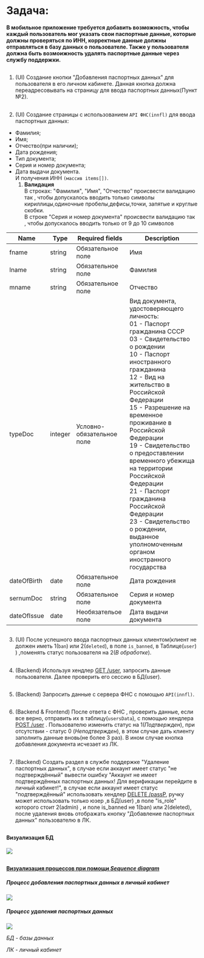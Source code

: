 # Задача:
**В мобильное приложение требуется добавить 
возможность, чтобы каждый пользователь мог указать 
свои паспортные данные, которые должны проверяться по ИНН, корректные данные должны отправляться в базу данных о пользователе. Также у пользователя должна быть возмоижность удалять паспортные данные через службу поддержки.**
##
1. (UI) Создание кнопки "Добавления паспортных данных" для пользователя в его личном кабинете. Данная кнопка должна переадресовывать на страницу для ввода паспортных данных(Пункт №2).
##
2. (UI) Создание страницы с использованием `API ФНС(innfl)`  для ввода паспортных данных:
- Фамилия;
- Имя;
- Отчество(при наличии);
- Дата рождения;
- Тип документа; 
- Серия и номер документа;
- Дата выдачи документа.<br>
И получения ИНН `(массив items[])`.
  1. **Валидация**<br>
  В строках: "Фамилия", "Имя", "Отчество" происвести валидацию так , чтобы допускалось 
  вводить только символы кириллицы,одиночные пробелы,дефисы,точки,
  запятые и круглые скобки.<br> 
  В строке "Cерия и номер документа" происвести валидацию так , чтобы допускалось вводить только от 9 до 10 символов

| Name|Type| Required fields           |Description    | 
|-----|----|---------------------------|-------------------------------------|
|fname|string| Обязательное поле         |Имя                                 | 
|lname|string| Обязательное поле         |Фамилия                             | 
|mname|string| Обязательное поле         |Отчество                            | 
|typeDoc|integer| Условно-обязательное поле |Вид документа, удостоверяющего личность:<br>  01 - Паспорт гражданина СССР<br>03 - Свидетельство о рождении<br>10 - Паспорт иностранного гражданина<br>12 - Вид на жительство в Российской Федерации<br>15 - Разрешение на временное проживание в Российской Федерации<br>19 - Свидетельство о предоставлении временного убежища на территории Российской Федерации<br>21 - Паспорт гражданина Российской Федерации<br>23 - Свидетельство о рождении, выданное уполномоченным органом иностранного государства
|dateOfBirth|date| Обязательное поле         |Дата рождения
|sernumDoc|string| Обязательное поле         |Серия и номер документа | 
|dateOfIssue|date| Необязательое поле        |Дата выдачи документа
##


3. (UI) После успешного ввода паспортных данных клиентом(клиент не должен иметь 1(`ban`) или 2(`deleted`), в поле `is_banned`, в Таблице(`user`) ) 
,поменять статус пользователя на 2(_В обработке_).
##
4. (Backend) Используя хендлер [GET /user](https://github.com/Likoder/Likoder/blob/main/GETuser.md), запросить данные пользователя. Далее проверить его сессию в БД(user).
##
5. (Backend) Запросить данные с сервера ФНС с помощью `API(innfl)`.
##
6. (Backend & Frontend) После ответа с ФНС , проверить данные, если все верно, 
отправить их в таблицу(`usersData`), с помощью хендлера 
[POST /user](https://github.com/Likoder/Likoder/blob/main/PostUser.md)
. Пользователю изменить статус на 1(_Подтвержден_), при отсутствии - статус 0
(_Неподтвержден_), в этом случае дать клиенту заполнить данные
вновь(не более 3 раз). 
В ином случае кнопка добавления документа исчезает из ЛК.   

##
7. (Backend) Создать раздел в службе поддержке 
"Удаление паспортных данных", в случае если 
аккаунт имеет статус "не подтверждённый" 
вывести ошибку "Аккаунт не имеет 
подтверждённых паспортных данных! Для 
верификации перейдите в личный кабинет!", в 
случае если аккаунт имеет статус 
"подтверждённый" использовать хендлер 
[DELETE /passP](https://github.com/Likoder/Likoder/blob/main/DeletePasp.md), ручку может использовать только юзер ,в БД(user) ,в поле "is_role" которого стоит 2(admin) , и поле is_banned не 1(ban) или 2(deleted), после удаления вновь 
отображать кнопку "Добавление паспортных данных" пользователю 
в ЛК.
##
#### Визуализация БД



![](https://sun9-54.userapi.com/impg/co1IjWvgWVlaX8j3oXP7zlX9rfhvS9SCgoY_uw/RiN_Hn9he2g.jpg?size=471x242&quality=96&sign=d145095b35aaa5a1e1321beb330097f3&type=album)


##


##

#### [Визуализация процессов при помощи _Sequence diagram_](https://app.diagrams.net/#G1LRt97hgE0UZMJUCE8OFtyhFLSXPlEMP4)
##### Процесс добавления паспортных данных в личный кабинет
![](https://sun9-73.userapi.com/impg/QTDxNMyUDkoAd5QOU8iceOkdR8GKh4_qlslt6w/3fHPNeBNF-I.jpg?size=550x557&quality=96&sign=600275a070431d119e8dcf9bfb18b6f2&type=album)
##### Процесс удаления паспортных данных
![](https://sun21-1.userapi.com/impg/ko7-9IktJjU_DSl62N1LpnLSKUrBk-6ZYIpuPQ/nvcvLXhwBxU.jpg?size=638x571&quality=96&sign=c9b01e39935e7711cd216277bf8236a0&type=album)

*БД - базы данных*

*ЛК - личный кабинет*
